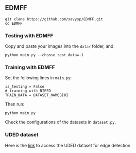 ## EDMFF
```
git clone https://github.com/xavysp/EDMFF.git
cd EDMFF
```

### Testing with EDMFF

Copy and paste your images into the `data/` folder, and:

```
python main.py --choose_test_data=-1
```

### Training with EDMFF

Set the following lines in `main.py`:

```
is_testing = False
# training with BIPED
TRAIN_DATA = DATASET_NAMES[0] 
```

Then run:

```
python main.py
```

Check the configurations of the datasets in `dataset.py`.

### UDED dataset

Here is the [link](https://github.com/xavysp/UDED) to access the UDED dataset for edge detection.
